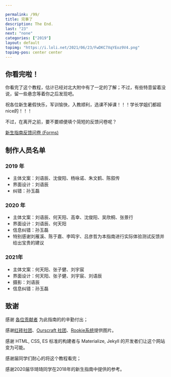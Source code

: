 ```yaml
---

permalink: /99/
title: 完事了
description: The End.
last: "23"
next: "none"
categories: ["2019"]
layout: default
topimg: "https://i.loli.net/2021/06/23/FwDKC7XqYEoz9V4.png"
topimg-pos: center center
---
```


<script>
    document.addEventListener('DOMContentLoaded', function() {
        const sector_span=document.querySelector("#sector");
        let time=new Date().getFullYear();
        time+=3;
        sector_span.innerHTML=time;

    });
</script>

## 你看完啦！

<!-- <img height="150" src="https://s1.ax1x.com/2020/07/10/UujUSA.png"/> -->

你看完了这个教程，估计已经对北大附中有了一定的了解；不过，有些特意留着没说，留一些悬念等着你之后发现吧。

祝各位新生暑假快乐，军训愉快，入教顺利，选课不掉课！！！学长学姐们都超nice的！！！

不过，在离开之前，要不要顺便填个简短的反馈问卷呢？

<a target="_blank" href="https://forms.office.com/FormsPro/Pages/ResponsePage.aspx?id=dvGcSe515EmAwVKvzSjStSO8vWcCxT5Ai6EQbNHJpRpUN1ZaRUdSWE5SNTNBUkk0MzUxMkxRVU1BMS4u" class="pill-btn teal white-text">新生指南反馈问卷 (Forms)</a>

<!--
想知道新生填写了什么吗？看这里！
https://forms.office.com/Pages/DesignPage.aspx?fragment=FormId%3DdvGcSe515EmAwVKvzSjStSO8vWcCxT5Ai6EQbNHJpRpUMVdKS0RVSEM0RExQOFozRU9GMElLUVhYMC4u%26Token%3D58a2eb5ed5ee4dfca4ca021c03c65ab1
-->

## 制作人员名单

### 2019 年

- 主体文案：刘语辰、沈俊阳、杨咏诺、朱文鹤、陈叙传
- 界面设计：刘语辰
- 纠错：孙玉磊

### 2020 年

- 主体文案：刘语辰、何天阳、高幸、沈俊阳、吴欣桐、张景行
- 界面设计：刘语辰、何天阳
- 信息纠错：孙玉磊
- 特别感谢刘雁溪、陈于嘉、李鸣宇、吕彦哲为本指南进行实际体验测试反馈并给出宝贵的建议

### 2021年
- 主体文案：何天阳、张子健、刘宇宸
- 界面设计：何天阳、张子健、刘宇宸、刘语辰
- 摄影：刘语辰
- 信息纠错：孙玉磊

## 致谢

感谢 [各位贡献者](https://github.com/pkuschool/intro/graphs/contributors) 为此指南的的辛勤付出；

感谢[红砖社团](https://hong.zuggr.com/)、[Ourscraft 社团](http://ourscraft.sxl.cn/)、[Rookie系统](http://rookie.pkuschool.edu.cn/)提供图片。

感谢 HTML, CSS, ES 标准的构建者与 Materialize, Jekyll 的开发者们让这个网站变为可能。

感谢<span id="sector"></span>届同学们耐心的将这个教程看完；

感谢2020届华琦琦同学在2018年的新生指南中提供的参考。
